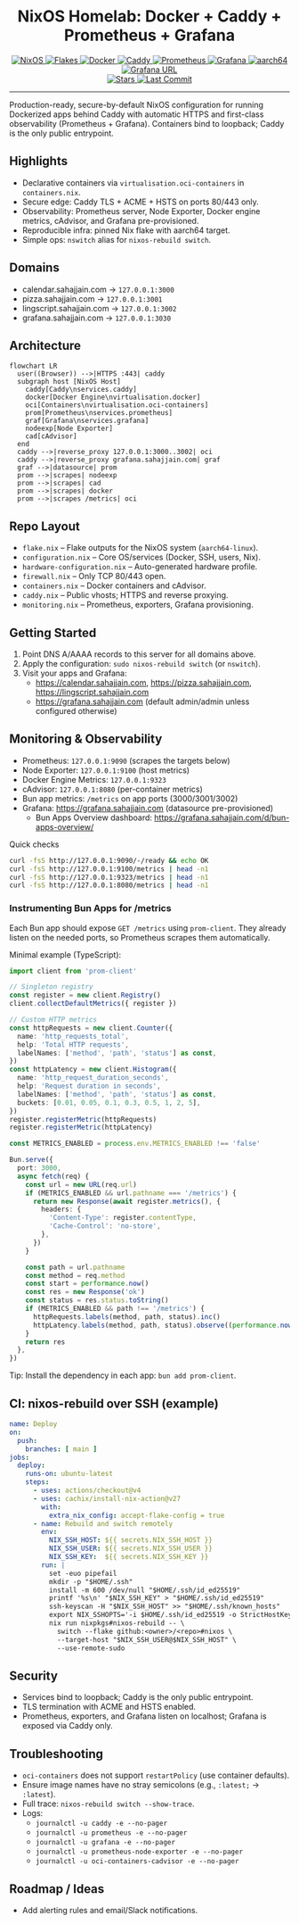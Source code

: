 <div align="center">

# NixOS Homelab: Docker + Caddy + Prometheus + Grafana

<a href="https://nixos.org/">
  <img src="https://img.shields.io/badge/NixOS-25.05-5277C3?logo=nixos&logoColor=white" alt="NixOS" />
</a>
<a href="https://nixos.wiki/wiki/Flakes">
  <img src="https://img.shields.io/badge/Flakes-Enabled-7e7eff?logo=nixos&logoColor=white" alt="Flakes" />
</a>
<a href="https://www.docker.com/">
  <img src="https://img.shields.io/badge/Docker-Containers-2496ED?logo=docker&logoColor=white" alt="Docker" />
</a>
<a href="https://caddyserver.com/">
  <img src="https://img.shields.io/badge/Caddy-Reverse%20Proxy-00C7B7?logo=caddy&logoColor=white" alt="Caddy" />
</a>
<a href="https://prometheus.io/">
  <img src="https://img.shields.io/badge/Prometheus-Metrics-E6522C?logo=prometheus&logoColor=white" alt="Prometheus" />
</a>
<a href="https://grafana.com/">
  <img src="https://img.shields.io/badge/Grafana-Dashboards-F46800?logo=grafana&logoColor=white" alt="Grafana" />
</a>
<a href="https://www.arm.com/">
  <img src="https://img.shields.io/badge/Arch-aarch64-0091BD?logo=arm&logoColor=white" alt="aarch64" />
</a>
<a href="https://img.shields.io/website?url=https%3A%2F%2Fgrafana.sahajjain.com">
  <img src="https://img.shields.io/website?url=https%3A%2F%2Fgrafana.sahajjain.com&label=grafana.sahajjain.com" alt="Grafana URL" />
</a>

<br/>

<a href="https://github.com/SahajJain01/nixos-config/stargazers">
  <img src="https://img.shields.io/github/stars/SahajJain01/nixos-config?style=social" alt="Stars" />
</a>
<a href="https://github.com/SahajJain01/nixos-config/commits">
  <img src="https://img.shields.io/github/last-commit/SahajJain01/nixos-config" alt="Last Commit" />
</a>

</div>

---

Production-ready, secure-by-default NixOS configuration for running Dockerized apps behind Caddy with automatic HTTPS and first-class observability (Prometheus + Grafana). Containers bind to loopback; Caddy is the only public entrypoint.

## Highlights
- Declarative containers via `virtualisation.oci-containers` in `containers.nix`.
- Secure edge: Caddy TLS + ACME + HSTS on ports 80/443 only.
- Observability: Prometheus server, Node Exporter, Docker engine metrics, cAdvisor, and Grafana pre-provisioned.
- Reproducible infra: pinned Nix flake with aarch64 target.
- Simple ops: `nswitch` alias for `nixos-rebuild switch`.

## Domains
- calendar.sahajjain.com → `127.0.0.1:3000`
- pizza.sahajjain.com → `127.0.0.1:3001`
- lingscript.sahajjain.com → `127.0.0.1:3002`
- grafana.sahajjain.com → `127.0.0.1:3030`

## Architecture

```mermaid
flowchart LR
  user((Browser)) -->|HTTPS :443| caddy
  subgraph host [NixOS Host]
    caddy[Caddy\nservices.caddy]
    docker[Docker Engine\nvirtualisation.docker]
    oci[Containers\nvirtualisation.oci-containers]
    prom[Prometheus\nservices.prometheus]
    graf[Grafana\nservices.grafana]
    nodeexp[Node Exporter]
    cad[cAdvisor]
  end
  caddy -->|reverse_proxy 127.0.0.1:3000..3002| oci
  caddy -->|reverse_proxy grafana.sahajjain.com| graf
  graf -->|datasource| prom
  prom -->|scrapes| nodeexp
  prom -->|scrapes| cad
  prom -->|scrapes| docker
  prom -->|scrapes /metrics| oci
```

## Repo Layout
- `flake.nix` – Flake outputs for the NixOS system (`aarch64-linux`).
- `configuration.nix` – Core OS/services (Docker, SSH, users, Nix).
- `hardware-configuration.nix` – Auto-generated hardware profile.
- `firewall.nix` – Only TCP 80/443 open.
- `containers.nix` – Docker containers and cAdvisor.
- `caddy.nix` – Public vhosts; HTTPS and reverse proxying.
- `monitoring.nix` – Prometheus, exporters, Grafana provisioning.

## Getting Started
1) Point DNS A/AAAA records to this server for all domains above.
2) Apply the configuration: `sudo nixos-rebuild switch` (or `nswitch`).
3) Visit your apps and Grafana:
   - https://calendar.sahajjain.com, https://pizza.sahajjain.com, https://lingscript.sahajjain.com
   - https://grafana.sahajjain.com (default admin/admin unless configured otherwise)

## Monitoring & Observability
- Prometheus: `127.0.0.1:9090` (scrapes the targets below)
- Node Exporter: `127.0.0.1:9100` (host metrics)
- Docker Engine Metrics: `127.0.0.1:9323`
- cAdvisor: `127.0.0.1:8080` (per-container metrics)
- Bun app metrics: `/metrics` on app ports (3000/3001/3002)
- Grafana: https://grafana.sahajjain.com (datasource pre-provisioned)
  - Bun Apps Overview dashboard: https://grafana.sahajjain.com/d/bun-apps-overview/

Quick checks
```bash
curl -fsS http://127.0.0.1:9090/-/ready && echo OK
curl -fsS http://127.0.0.1:9100/metrics | head -n1
curl -fsS http://127.0.0.1:9323/metrics | head -n1
curl -fsS http://127.0.0.1:8080/metrics | head -n1
```

### Instrumenting Bun Apps for /metrics
Each Bun app should expose `GET /metrics` using `prom-client`. They already listen on the needed ports, so Prometheus scrapes them automatically.

Minimal example (TypeScript):
```ts
import client from 'prom-client'

// Singleton registry
const register = new client.Registry()
client.collectDefaultMetrics({ register })

// Custom HTTP metrics
const httpRequests = new client.Counter({
  name: 'http_requests_total',
  help: 'Total HTTP requests',
  labelNames: ['method', 'path', 'status'] as const,
})
const httpLatency = new client.Histogram({
  name: 'http_request_duration_seconds',
  help: 'Request duration in seconds',
  labelNames: ['method', 'path', 'status'] as const,
  buckets: [0.01, 0.05, 0.1, 0.3, 0.5, 1, 2, 5],
})
register.registerMetric(httpRequests)
register.registerMetric(httpLatency)

const METRICS_ENABLED = process.env.METRICS_ENABLED !== 'false'

Bun.serve({
  port: 3000,
  async fetch(req) {
    const url = new URL(req.url)
    if (METRICS_ENABLED && url.pathname === '/metrics') {
      return new Response(await register.metrics(), {
        headers: {
          'Content-Type': register.contentType,
          'Cache-Control': 'no-store',
        },
      })
    }

    const path = url.pathname
    const method = req.method
    const start = performance.now()
    const res = new Response('ok')
    const status = res.status.toString()
    if (METRICS_ENABLED && path !== '/metrics') {
      httpRequests.labels(method, path, status).inc()
      httpLatency.labels(method, path, status).observe((performance.now() - start) / 1000)
    }
    return res
  },
})
```

Tip: Install the dependency in each app: `bun add prom-client`.

## CI: nixos-rebuild over SSH (example)

```yaml
name: Deploy
on:
  push:
    branches: [ main ]
jobs:
  deploy:
    runs-on: ubuntu-latest
    steps:
      - uses: actions/checkout@v4
      - uses: cachix/install-nix-action@v27
        with:
          extra_nix_config: accept-flake-config = true
      - name: Rebuild and switch remotely
        env:
          NIX_SSH_HOST: ${{ secrets.NIX_SSH_HOST }}
          NIX_SSH_USER: ${{ secrets.NIX_SSH_USER }}
          NIX_SSH_KEY:  ${{ secrets.NIX_SSH_KEY }}
        run: |
          set -euo pipefail
          mkdir -p "$HOME/.ssh"
          install -m 600 /dev/null "$HOME/.ssh/id_ed25519"
          printf '%s\n' "$NIX_SSH_KEY" > "$HOME/.ssh/id_ed25519"
          ssh-keyscan -H "$NIX_SSH_HOST" >> "$HOME/.ssh/known_hosts"
          export NIX_SSHOPTS='-i $HOME/.ssh/id_ed25519 -o StrictHostKeyChecking=accept-new'
          nix run nixpkgs#nixos-rebuild -- \
            switch --flake github:<owner>/<repo>#nixos \
            --target-host "$NIX_SSH_USER@$NIX_SSH_HOST" \
            --use-remote-sudo
```

## Security
- Services bind to loopback; Caddy is the only public entrypoint.
- TLS termination with ACME and HSTS enabled.
- Prometheus, exporters, and Grafana listen on localhost; Grafana is exposed via Caddy only.

## Troubleshooting
- `oci-containers` does not support `restartPolicy` (use container defaults).
- Ensure image names have no stray semicolons (e.g., `:latest;` → `:latest`).
- Full trace: `nixos-rebuild switch --show-trace`.
- Logs:
  - `journalctl -u caddy -e --no-pager`
  - `journalctl -u prometheus -e --no-pager`
  - `journalctl -u grafana -e --no-pager`
  - `journalctl -u prometheus-node-exporter -e --no-pager`
  - `journalctl -u oci-containers-cadvisor -e --no-pager`

## Roadmap / Ideas
- Add alerting rules and email/Slack notifications.
